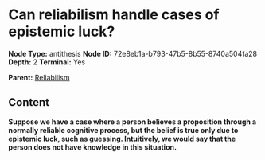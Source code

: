 # Can reliabilism handle cases of epistemic luck?

**Node Type:** antithesis
**Node ID:** 72e8eb1a-b793-47b5-8b55-8740a504fa28
**Depth:** 2
**Terminal:** Yes

**Parent:** [Reliabilism](reliabilism.md)

## Content

**Suppose we have a case where a person believes a proposition through a normally reliable cognitive process, but the belief is true only due to epistemic luck, such as guessing. Intuitively, we would say that the person does not have knowledge in this situation.**
